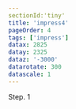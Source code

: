 ```yaml
---
sectionId:'tiny'
title: 'impress4'
pageOrder: 4
tags: ['impress']
datax: 2825
datay: 2325
dataz: '-3000'
datarotate: 300
datascale: 1
---
```

Step. 1